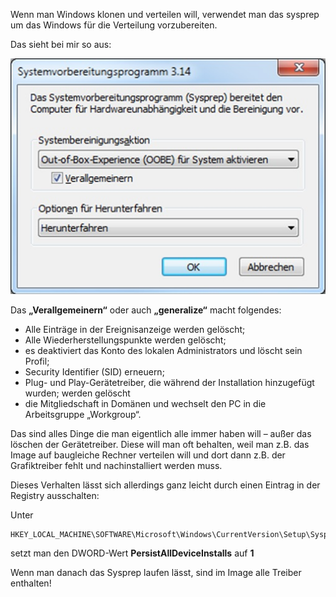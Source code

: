 Wenn man Windows klonen und verteilen will, verwendet man das sysprep um das Windows für die Verteilung vorzubereiten.

Das sieht bei mir so aus:

![sysprep](https://github.com/friedlandreas/Guides/blob/7d59078fc5fa62c4b1c6b3594eb12bbe3f7327fd/images/sysprep.jpg)

Das **„Verallgemeinern“** oder auch **„generalize“** macht folgendes:

- Alle Einträge in der Ereignisanzeige werden gelöscht;
- Alle Wiederherstellungspunkte werden gelöscht;
- es deaktiviert das Konto des lokalen Administrators und löscht sein Profil;
- Security Identifier (SID) erneuern;
- Plug- und Play-Gerätetreiber, die während der Installation hinzugefügt wurden; werden gelöscht
- die Mitgliedschaft in Domänen und wechselt den PC in die Arbeitsgruppe „Workgroup“.

Das sind alles Dinge die man eigentlich alle immer haben will – außer das löschen der Gerätetreiber. Diese will man oft behalten, weil man z.B. das Image auf baugleiche Rechner verteilen will und dort dann z.B. der Grafiktreiber fehlt und nachinstalliert werden muss.

Dieses Verhalten lässt sich allerdings ganz leicht durch einen Eintrag in der Registry ausschalten:

Unter

```console
HKEY_LOCAL_MACHINE\SOFTWARE\Microsoft\Windows\CurrentVersion\Setup\Sysprep\Settings\sppnp
```

setzt man den DWORD-Wert **PersistAllDeviceInstalls** auf **1**

Wenn man danach das Sysprep laufen lässt, sind im Image alle Treiber enthalten!
